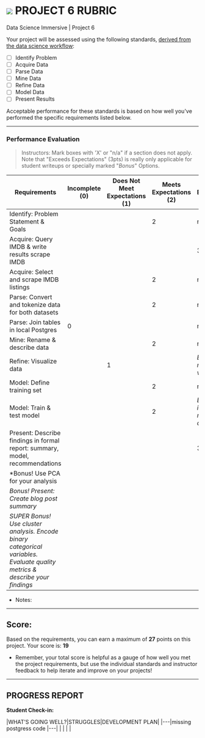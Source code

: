 # ![](https://ga-dash.s3.amazonaws.com/production/assets/logo-9f88ae6c9c3871690e33280fcf557f33.png) PROJECT 6 RUBRIC
Data Science Immersive | Project 6

Your project will be assessed using the following standards, [derived from the data science workflow](../../../../resources/syllabus/DSI-workflow-v1.pdf):

- [ ] Identify Problem
- [ ] Acquire Data
- [ ] Parse Data
- [ ] Mine Data
- [ ] Refine Data
- [ ] Model Data
- [ ] Present Results

Acceptable performance for these standards is based on how well you've performed the specific requirements listed below.

---

### Performance Evaluation
> Instructors: Mark boxes with 'X' or "n/a" if a section does not apply. Note that "Exceeds Expectations" (3pts) is really only applicable for student writeups or specially marked "*Bonus*" Options.

| Requirements | Incomplete (0) | Does Not Meet Expectations (1) | Meets Expectations (2) | Exceeds Expectations (3) |
|---|---|---|---|---|
| Identify: Problem Statement & Goals | | |2 | n/a |
| Acquire: Query IMDB & write results scrape IMDB | | | | 3 |
| Acquire: Select and scrape IMDB listings | | |2 | n/a |
| Parse: Convert and tokenize data for both datasets | | | 2| n/a |
| Parse: Join tables in local Postgres | 0| | | n/a |
| Mine: Rename & describe data | | | 2| n/a |
| Refine: Visualize data | |1 | | *Bonus: Use multiple data viz tools* |
| Model: Define training set | | | 2| n/a |
| Model: Train & test model | | |2 | *Bonus: How is model at risk of overfitting?* |
| Present: Describe findings in formal report: summary, model, recommendations | | | |3 |
| *Bonus! Use PCA for your analysis | | | | |
| *Bonus! Present: Create blog post summary* | | | | |
| *SUPER Bonus! Use cluster analysis. Encode binary categorical variables. Evaluate quality metrics & describe your findings* | | | | |


- Notes:


---

## Score:
Based on the requirements, you can earn a maximum of  **27**  points on this project. Your score is: **19**

- Remember, your total score is helpful as a gauge of how well you met the project requirements, but use the individual standards and instructor feedback to help iterate and improve on your projects!

---

## PROGRESS REPORT
**Student Check-in:**

|WHAT’S GOING WELL?|STRUGGLES|DEVELOPMENT PLAN|
|---|missing postgress code |---|
| | | |
